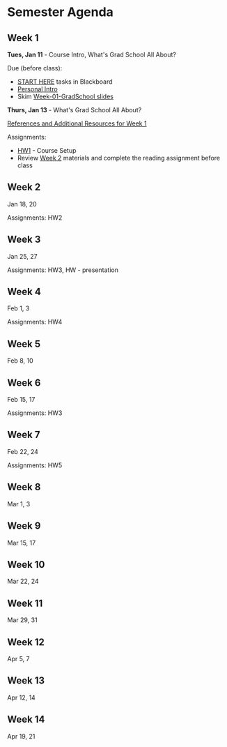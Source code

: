 # Semester Agenda

## Week 1

**Tues, Jan 11** - Course Intro, What's Grad School All About? 

Due (before class):
* [START HERE](https://www.blackboard.odu.edu/webapps/blackboard/content/listContentEditable.jsp?content_id=_10497348_1&course_id=_394465_1&mode=reset) tasks in Blackboard
* [Personal Intro](https://www.blackboard.odu.edu/webapps/discussionboard/do/forum?action=list_threads&course_id=_394465_1&nav=discussion_board_entry&conf_id=_457421_1&forum_id=_495768_1)
* Skim [Week-01-GradSchool slides](https://docs.google.com/presentation/d/1zQod31-t-DK8C1j-N2G5ErRlwBofrDSvD6aShOs28NE/edit#slide=id.p1)

**Thurs, Jan 13** - What's Grad School All About?

[References and Additional Resources for Week 1](resources.md#week-1)

Assignments:
* [HW1](HW1.md) - Course Setup
* Review [Week 2](#week-2) materials and complete the reading assignment before class

## Week 2
Jan 18, 20

Assignments: HW2

## Week 3
Jan 25, 27

Assignments: HW3, HW - presentation

## Week 4
Feb 1, 3

Assignments: HW4

## Week 5
Feb 8, 10

## Week 6
Feb 15, 17

Assignments:  HW3 

## Week 7
Feb 22, 24

Assignments: HW5

## Week 8
Mar 1, 3

## Week 9
Mar 15, 17

## Week 10
Mar 22, 24

## Week 11
Mar 29, 31

## Week 12
Apr 5, 7

## Week 13
Apr 12, 14

## Week 14
Apr 19, 21
